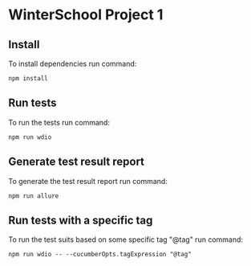 # WinterSchool Project 1

## Install
To install dependencies run command:
```
npm install
```
## Run tests
To run the tests run command:
```
npm run wdio
```
## Generate test result report
To generate the test result report run command:
```
npm run allure
```
## Run tests with a specific tag
To run the test suits based on some specific tag "@tag" run command:
```
npm run wdio -- --cucumberOpts.tagExpression "@tag"
```